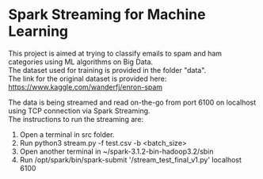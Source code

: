 # Spark Streaming for Machine Learning

This project is aimed at trying to classify emails to spam and ham categories using ML algorithms on Big Data.  
The dataset used for training is provided in the folder "data".  
The link for the original dataset is provided here:  
https://www.kaggle.com/wanderfj/enron-spam  

The data is being streamed and read on-the-go from port 6100 on localhost using TCP connection via Spark Streaming.  
The instructions to run the streaming are:  
1. Open a terminal in src folder.  
2. Run python3 stream.py -f test.csv -b <batch_size>
3. Open another terminal in ~/spark-3.1.2-bin-hadoop3.2/sbin
4. Run /opt/spark/bin/spark-submit '<path>/stream_test_final_v1.py' localhost 6100

